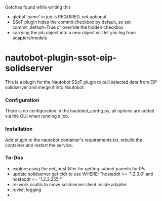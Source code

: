 Gotchas found while writing this

- global 'name' in job is REQUIRED, not optional
- SSoT plugin hides the commit checkbox by default, so set commit_default=True or override the hidden checkbox
- carrying the job object into a new object will let you log from adapters/models

# nautobot-plugin-ssot-eip-solidserver
This is a plugin for the Nautobot SSoT plugin to pull selected data from EIP solidserver and merge it into Nautobot.

### Configuration
There is no configuration in the nautobot_config.py, all options are added via the GUI when running a job.

### Installation
Add plugin to the nautobot container's requirements.txt, rebuild the container and restart the service.

### To-Dos
- explore using the net_host filter for getting subnet parents for IPs
- update solidserver get cidr to use WHERE: "hostaddr >= '1.2.3.0' and hostaddr <= '1.2.3.255'"
- re-work ssutils to move solidserver client inside adapter
- revisit logging
-
